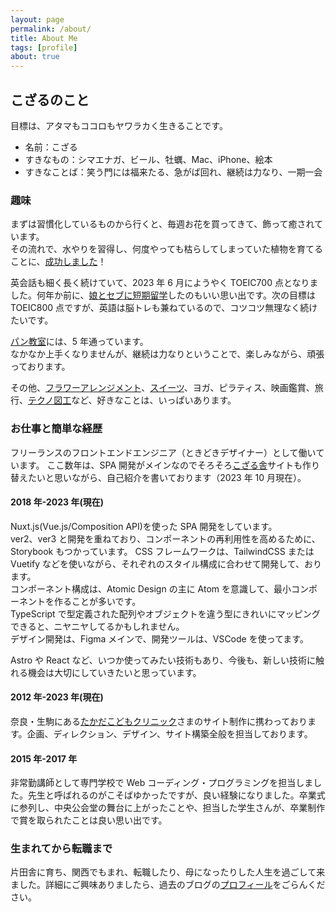 ```yaml
---
layout: page
permalink: /about/
title: About Me
tags: [profile]
about: true
---
```


## こざるのこと

目標は、アタマもココロもヤワラカく生きることです。

- 名前：こざる
- すきなもの：シマエナガ、ビール、牡蠣、Mac、iPhone、絵本
- すきなことば：笑う門には福来たる、急がば回れ、継続は力なり、一期一会

### 趣味

まずは習慣化しているものから行くと、毎週お花を買ってきて、飾って癒されています。  
その流れで、水やりを習得し、何度やっても枯らしてしまっていた植物を育てることに、[成功しました](https://www.instagram.com/s/aGlnaGxpZ2h0OjE3OTMzNDg0NzA5ODE5NTQ2?story_media_id=2756679847701813514&igshid=MzRlODBiNWFlZA==)！

英会話も細く長く続けていて、2023 年 6 月にようやく TOEIC700 点となりました。何年か前に、[娘とセブに短期留学](https://trippencil.com/cebu2018/)したのもいい思い出です。次の目標は TOEIC800 点ですが、英語は脳トレも兼ねているので、コツコツ無理なく続けたいです。

[パン教室](https://www.instagram.com/s/aGlnaGxpZ2h0OjE3OTkyOTc1NDk4NTAzNTkz?story_media_id=2458145880671512542&igshid=MzRlODBiNWFlZA==)には、5 年通っています。  
なかなか上手くなりませんが、継続は力なりということで、楽しみながら、頑張っております。

その他、[フラワーアレンジメント](https://www.instagram.com/s/aGlnaGxpZ2h0OjE3OTE2NjY0OTQ2NjIxMzgw?story_media_id=2579630676896513140&igshid=MzRlODBiNWFlZA==)、[スイーツ](https://www.instagram.com/s/aGlnaGxpZ2h0OjE3ODc5NzUyOTA0NzQ0NDQ4?story_media_id=2693446281564506794&igshid=MzRlODBiNWFlZA==)、ヨガ、ピラティス、映画鑑賞、旅行、[テクノ図工](https://www.tekunozukoubu.net/)など、好きなことは、いっぱいあります。

### お仕事と簡単な経歴

フリーランスのフロントエンドエンジニア（ときどきデザイナー）として働いています。
ここ数年は、SPA 開発がメインなのでそろそろ[こざる舎](http://kozarusha.com/)サイトも作り替えたいと思いながら、自己紹介を書いております（2023 年 10 月現在）。

#### 2018 年-2023 年(現在)

Nuxt.js(Vue.js/Composition API)を使った SPA 開発をしています。  
ver2、ver3 と開発を重ねており、コンポーネントの再利用性を高めるために、Storybook もつかっています。
CSS フレームワークは、TailwindCSS または Vuetify などを使いながら、それぞれのスタイル構成に合わせて開発して、おります。  
コンポーネント構成は、Atomic Design の主に Atom を意識して、最小コンポーネントを作ることが多いです。  
TypeScript で型定義された配列やオブジェクトを違う型にきれいにマッピングできると、ニヤニヤしてるかもしれません。  
デザイン開発は、Figma メインで、開発ツールは、VSCode を使ってます。

Astro や React など、いつか使ってみたい技術もあり、今後も、新しい技術に触れる機会は大切にしていきたいと思っています。

#### 2012 年-2023 年(現在)

奈良・生駒にある[たかだこどもクリニック](https://takada-kodomo.com/)さまのサイト制作に携わっております。企画、ディレクション、デザイン、サイト構築全般を担当しております。

#### 2015 年-2017 年

非常勤講師として専門学校で Web コーディング・プログラミングを担当しました。先生と呼ばれるのがこそばゆかったですが、良い経験になりました。卒業式に参列し、中央公会堂の舞台に上がったことや、担当した学生さんが、卒業制作で賞を取られたことは良い思い出です。

### 生まれてから転職まで

片田舎に育ち、関西でもまれ、転職したり、母になったりした人生を過ごして来ました。詳細にご興味ありましたら、過去のブログの[プロフィール](https://blog.kozaru.me//profile/)をごらんください。
